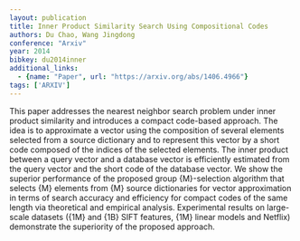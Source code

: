 ```yaml
---
layout: publication
title: Inner Product Similarity Search Using Compositional Codes
authors: Du Chao, Wang Jingdong
conference: "Arxiv"
year: 2014
bibkey: du2014inner
additional_links:
  - {name: "Paper", url: "https://arxiv.org/abs/1406.4966"}
tags: ['ARXIV']
---
```

This paper addresses the nearest neighbor search problem under inner product
similarity and introduces a compact code-based approach. The idea is to
approximate a vector using the composition of several elements selected from a
source dictionary and to represent this vector by a short code composed of the
indices of the selected elements. The inner product between a query vector and
a database vector is efficiently estimated from the query vector and the short
code of the database vector. We show the superior performance of the proposed
group \{M\}-selection algorithm that selects \{M\} elements from \{M\} source
dictionaries for vector approximation in terms of search accuracy and
efficiency for compact codes of the same length via theoretical and empirical
analysis. Experimental results on large-scale datasets (\{1M\} and \{1B\} SIFT
features, \{1M\} linear models and Netflix) demonstrate the superiority of the
proposed approach.
